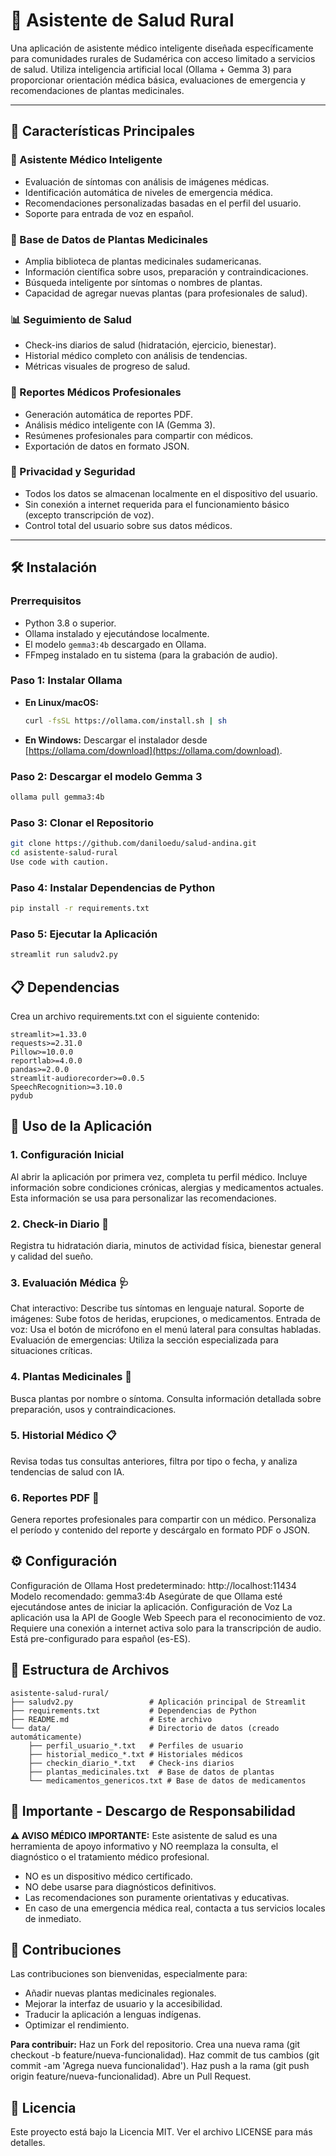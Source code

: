 # 🏥 Asistente de Salud Rural

Una aplicación de asistente médico inteligente diseñada específicamente para comunidades rurales de Sudamérica con acceso limitado a servicios de salud. Utiliza inteligencia artificial local (Ollama + Gemma 3) para proporcionar orientación médica básica, evaluaciones de emergencia y recomendaciones de plantas medicinales.

---

## 🌟 Características Principales

### 🤖 Asistente Médico Inteligente
*   Evaluación de síntomas con análisis de imágenes médicas.
*   Identificación automática de niveles de emergencia médica.
*   Recomendaciones personalizadas basadas en el perfil del usuario.
*   Soporte para entrada de voz en español.

### 🌿 Base de Datos de Plantas Medicinales
*   Amplia biblioteca de plantas medicinales sudamericanas.
*   Información científica sobre usos, preparación y contraindicaciones.
*   Búsqueda inteligente por síntomas o nombres de plantas.
*   Capacidad de agregar nuevas plantas (para profesionales de salud).

### 📊 Seguimiento de Salud
*   Check-ins diarios de salud (hidratación, ejercicio, bienestar).
*   Historial médico completo con análisis de tendencias.
*   Métricas visuales de progreso de salud.

### 📄 Reportes Médicos Profesionales
*   Generación automática de reportes PDF.
*   Análisis médico inteligente con IA (Gemma 3).
*   Resúmenes profesionales para compartir con médicos.
*   Exportación de datos en formato JSON.

### 🔐 Privacidad y Seguridad
*   Todos los datos se almacenan localmente en el dispositivo del usuario.
*   Sin conexión a internet requerida para el funcionamiento básico (excepto transcripción de voz).
*   Control total del usuario sobre sus datos médicos.

---

## 🛠️ Instalación

### Prerrequisitos
*   Python 3.8 o superior.
*   Ollama instalado y ejecutándose localmente.
*   El modelo `gemma3:4b` descargado en Ollama.
*   FFmpeg instalado en tu sistema (para la grabación de audio).

### Paso 1: Instalar Ollama
*   **En Linux/macOS:**
    ```bash
    curl -fsSL https://ollama.com/install.sh | sh
    ```
*   **En Windows:** Descargar el instalador desde [https://ollama.com/download](https://ollama.com/download).

### Paso 2: Descargar el modelo Gemma 3
```bash
ollama pull gemma3:4b
```

### Paso 3: Clonar el Repositorio
```bash
git clone https://github.com/daniloedu/salud-andina.git
cd asistente-salud-rural
Use code with caution.
```

### Paso 4: Instalar Dependencias de Python
```bash
pip install -r requirements.txt
```
### Paso 5: Ejecutar la Aplicación
```bash
streamlit run saludv2.py
```

## 📋 Dependencias
Crea un archivo requirements.txt con el siguiente contenido:
```text
streamlit>=1.33.0
requests>=2.31.0
Pillow>=10.0.0
reportlab>=4.0.0
pandas>=2.0.0
streamlit-audiorecorder>=0.0.5
SpeechRecognition>=3.10.0
pydub
```
## 🚀 Uso de la Aplicación

### 1. Configuración Inicial
Al abrir la aplicación por primera vez, completa tu perfil médico.
Incluye información sobre condiciones crónicas, alergias y medicamentos actuales. Esta información se usa para personalizar las recomendaciones.
### 2. Check-in Diario 💪
Registra tu hidratación diaria, minutos de actividad física, bienestar general y calidad del sueño.
### 3. Evaluación Médica 🩺
Chat interactivo: Describe tus síntomas en lenguaje natural.
Soporte de imágenes: Sube fotos de heridas, erupciones, o medicamentos.
Entrada de voz: Usa el botón de micrófono en el menú lateral para consultas habladas.
Evaluación de emergencias: Utiliza la sección especializada para situaciones críticas.
### 4. Plantas Medicinales 🌿
Busca plantas por nombre o síntoma.
Consulta información detallada sobre preparación, usos y contraindicaciones.
### 5. Historial Médico 📋
Revisa todas tus consultas anteriores, filtra por tipo o fecha, y analiza tendencias de salud con IA.
### 6. Reportes PDF 📄
Genera reportes profesionales para compartir con un médico. Personaliza el período y contenido del reporte y descárgalo en formato PDF o JSON.

## ⚙️ Configuración
Configuración de Ollama
Host predeterminado: http://localhost:11434
Modelo recomendado: gemma3:4b
Asegúrate de que Ollama esté ejecutándose antes de iniciar la aplicación.
Configuración de Voz
La aplicación usa la API de Google Web Speech para el reconocimiento de voz.
Requiere una conexión a internet activa solo para la transcripción de audio.
Está pre-configurado para español (es-ES).

## 📁 Estructura de Archivos
```
asistente-salud-rural/
├── saludv2.py                 # Aplicación principal de Streamlit
├── requirements.txt           # Dependencias de Python
├── README.md                  # Este archivo
└── data/                      # Directorio de datos (creado automáticamente)
    ├── perfil_usuario_*.txt   # Perfiles de usuario
    ├── historial_medico_*.txt # Historiales médicos
    ├── checkin_diario_*.txt   # Check-ins diarios
    ├── plantas_medicinales.txt  # Base de datos de plantas
    └── medicamentos_genericos.txt # Base de datos de medicamentos

```

## 🚨 Importante - Descargo de Responsabilidad
**⚠️ AVISO MÉDICO IMPORTANTE:**
Este asistente de salud es una herramienta de apoyo informativo y NO reemplaza la consulta, el diagnóstico o el tratamiento médico profesional.
- NO es un dispositivo médico certificado.
- NO debe usarse para diagnósticos definitivos.
- Las recomendaciones son puramente orientativas y educativas.
- En caso de una emergencia médica real, contacta a tus servicios locales de inmediato.

## 🤝 Contribuciones
Las contribuciones son bienvenidas, especialmente para:
- Añadir nuevas plantas medicinales regionales.
- Mejorar la interfaz de usuario y la accesibilidad.
- Traducir la aplicación a lenguas indígenas.
- Optimizar el rendimiento.

**Para contribuir:**
Haz un Fork del repositorio.
Crea una nueva rama (git checkout -b feature/nueva-funcionalidad).
Haz commit de tus cambios (git commit -am 'Agrega nueva funcionalidad').
Haz push a la rama (git push origin feature/nueva-funcionalidad).
Abre un Pull Request.

## 📄 Licencia
Este proyecto está bajo la Licencia MIT. Ver el archivo LICENSE para más detalles.
